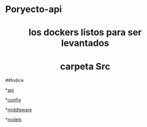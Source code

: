# Poryecto-api
<h1 align="center"> los dockers listos para ser levantados </h1>


<h1 align="center"> carpeta Src</h1>

##Índice

*[api](#api)

*[config](#config)

*[middleware](#middleware)

*[nodels](#nodels)



